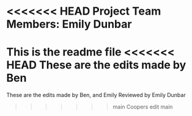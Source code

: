 
<<<<<<< HEAD
Project Team Members: Emily Dunbar
=======
This is the readme file
<<<<<<< HEAD
These are the edits made by Ben 
=======
These are the edits made by Ben, and Emily
Reviewed by Emily Dunbar
>>>>>>> main
Coopers edit
>>>>>>> main
